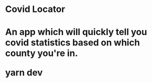 <h1>Covid Locator<h1/>

<p>
An app which will quickly tell you covid statistics based on which county you're in.
<p/>
 
yarn dev
